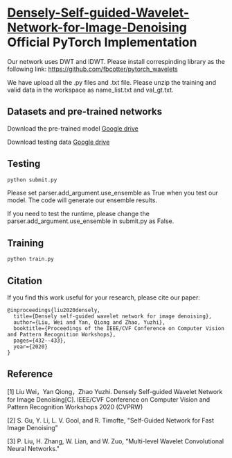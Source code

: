 # [Densely-Self-guided-Wavelet-Network-for-Image-Denoising](https://openaccess.thecvf.com/content_CVPRW_2020/papers/w31/Liu_Densely_Self-Guided_Wavelet_Network_for_Image_Denoising_CVPRW_2020_paper.pdf) Official PyTorch Implementation

Our network uses DWT and IDWT. Please install correspinding library as the following link: https://github.com/fbcotter/pytorch_wavelets

We have upload all the .py files and .txt file. Please unzip the training and valid data in the workspace as name_list.txt and val_gt.txt.

## Datasets and pre-trained networks

Download the pre-trained model [Google drive](https://drive.google.com/file/d/18j1IFujKJEBCXaUQ4JdAwROxXKE1SRgX/view?usp=sharing)

Download testing data [Google drive](https://drive.google.com/file/d/1h-a2BfJbPV__1aDKgNJjpeqpXtrgFU_b/view?usp=sharing)

## Testing

```bash
python submit.py
```

Please set parser.add_argument.use_ensemble as True when you test our model. The code will generate our ensemble results.

If you need to test the runtime, please change the parser.add_argument.use_ensemble in submit.py as False.

## Training
```bash
python train.py
```

## Citation
If you find this work useful for your research, please cite our paper:

```
@inproceedings{liu2020densely,
  title={Densely self-guided wavelet network for image denoising},
  author={Liu, Wei and Yan, Qiong and Zhao, Yuzhi},
  booktitle={Proceedings of the IEEE/CVF Conference on Computer Vision and Pattern Recognition Workshops},
  pages={432--433},
  year={2020}
}
```

## Reference

[1] Liu Wei，Yan Qiong，Zhao Yuzhi. Densely Self-guided Wavelet Network for Image Denoising[C]. IEEE/CVF Conference on Computer Vision and  Pattern Recognition Workshops 2020 (CVPRW)

[2] S. Gu, Y. Li, L. V. Gool, and R. Timofte, "Self-Guided Network for Fast Image Denoising”

[3] P. Liu, H. Zhang, W. Lian, and W. Zuo, "Multi-level Wavelet Convolutional Neural Networks."

